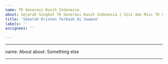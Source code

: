 ```yaml
---
name: TK Generasi Kasih Indonesia
about: Sejarah Singkat TK Generasi Kasih Indonesia | Visi dan Misi TK Generasi Kasih
title: 'Sekolah Kristen Terbaik di Juwana'
labels: ''
assignees: ''

---
```


---
name: About
about: Something else

---

<!-- Bug reports and Feature requests must use other templates, or will be closed -->
<!-- Please ask questions on the NetlifyCMS Gitter channel (https://gitter.im/netlify/NetlifyCMS). -->
<!-- Issues which contain questions or support requests will be closed. -->
